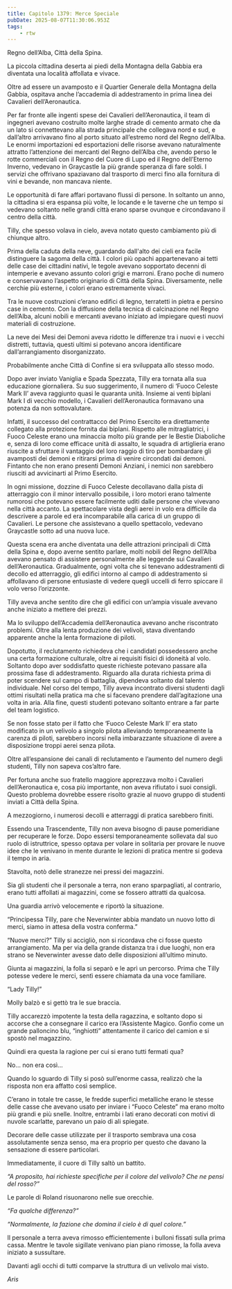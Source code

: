 ```yaml
---
title: Capitolo 1379: Merce Speciale
pubDate: 2025-08-07T11:30:06.953Z
tags:
    - rtw
---
```



Regno dell’Alba, Città della Spina.


La piccola cittadina deserta ai piedi della Montagna della Gabbia era diventata una località affollata e vivace.


Oltre ad essere un avamposto e il Quartier Generale della Montagna della Gabbia, ospitava anche l’accademia di addestramento in prima linea dei Cavalieri dell’Aeronautica.


Per far fronte alle ingenti spese dei Cavalieri dell’Aeronautica, il team di ingegneri avevano costruito molte larghe strade di cemento armato che da un lato si connettevano alla strada principale che collegava nord e sud, e dall’altro arrivavano fino al porto situato all’estremo nord del Regno dell’Alba. Le enormi importazioni ed esportazioni delle risorse avevano naturalmente attratto l’attenzione dei mercanti del Regno dell’Alba che, avendo perso le rotte commerciali con il Regno del Cuore di Lupo ed il Regno dell’Eterno Inverno, vedevano in Graycastle la più grande speranza di fare soldi. I servizi che offrivano spaziavano dal trasporto di merci fino alla fornitura di vini e bevande, non mancava niente.


Le opportunità di fare affari portavano flussi di persone. In soltanto un anno, la cittadina si era espansa più volte, le locande e le taverne che un tempo si vedevano soltanto nelle grandi città erano sparse ovunque e circondavano il centro della città.


Tilly, che spesso volava in cielo, aveva notato questo cambiamento più di chiunque altro.


Prima della caduta della neve, guardando dall'alto dei cieli era facile distinguere la sagoma della città. I colori più opachi appartenevano ai tetti delle case dei cittadini nativi, le tegole avevano sopportato decenni di intemperie e avevano assunto colori grigi e marroni. Erano poche di numero e conservavano l’aspetto originario di Città della Spina. Diversamente, nelle cerchie più esterne, i colori erano estremamente vivaci.


Tra le nuove costruzioni c’erano edifici di legno, terratetti in pietra e persino case in cemento. Con la diffusione della tecnica di calcinazione nel Regno dell’Alba, alcuni nobili e mercanti avevano iniziato ad impiegare questi nuovi materiali di costruzione.


La neve dei Mesi dei Demoni aveva ridotto le differenze tra i nuovi e i vecchi distretti, tuttavia, questi ultimi si potevano ancora identificare dall’arrangiamento disorganizzato.


Probabilmente anche Città di Confine si era sviluppata allo stesso modo.


Dopo aver inviato Vaniglia e Spada Spezzata, Tilly era tornata alla sua educazione giornaliera. Su suo suggerimento, il numero di ‘Fuoco Celeste Mark II’ aveva raggiunto quasi le quaranta unità. Insieme ai venti biplani Mark I di vecchio modello, i Cavalieri dell’Aeronautica formavano una potenza da non sottovalutare.


Infatti, il successo del contrattacco del Primo Esercito era direttamente collegato alla protezione fornita dai biplani. Rispetto alle mitragliatrici, i Fuoco Celeste erano una minaccia molto più grande per le Bestie Diaboliche e, senza di loro come efficace unità di assalto, le squadra di artiglieria erano riuscite a sfruttare il vantaggio del loro raggio di tiro per bombardare gli avamposti dei demoni e ritirarsi prima di venire circondati dai demoni. Fintanto che non erano presenti Demoni Anziani, i nemici non sarebbero riusciti ad avvicinarti al Primo Esercito.


In ogni missione, dozzine di Fuoco Celeste decollavano dalla pista di atterraggio con il minor intervallo possibile, i loro motori erano talmente rumorosi che potevano essere facilmente uditi dalle persone che vivevano nella città accanto. La spettacolare vista degli aerei in volo era difficile da descrivere a parole ed era incomparabile alla carica di un gruppo di Cavalieri. Le persone che assistevano a quello spettacolo, vedevano Graycastle sotto ad una nuova luce.


Questa scena era anche diventata una delle attrazioni principali di Città della Spina e, dopo averne sentito parlare, molti nobili del Regno dell’Alba avevano pensato di assistere personalmente alle leggende sui Cavalieri dell’Aeronautica. Gradualmente, ogni volta che si tenevano addestramenti di decollo ed atterraggio, gli edifici intorno al campo di addestramento si affollavano di persone entusiaste di vedere quegli uccelli di ferro spiccare il volo verso l’orizzonte.


Tilly aveva anche sentito dire che gli edifici con un’ampia visuale avevano anche iniziato a mettere dei prezzi.


Ma lo sviluppo dell’Accademia dell’Aeronautica avevano anche riscontrato problemi. Oltre alla lenta produzione dei velivoli, stava diventando apparente anche la lenta formazione di piloti.


Dopotutto, il reclutamento richiedeva che i candidati possedessero anche una certa formazione culturale, oltre ai requisiti fisici di idoneità al volo. Soltanto dopo aver soddisfatto queste richieste potevano passare alla prossima fase di addestramento. Riguardo alla durata richiesta prima di poter scendere sul campo di battaglia, dipendeva soltanto dal talento individuale. Nel corso del tempo, Tilly aveva incontrato diversi studenti dagli ottimi risultati nella pratica ma che si facevano prendere dall’agitazione una volta in aria. Alla fine, questi studenti potevano soltanto entrare a far parte del team logistico.


Se non fosse stato per il fatto che ‘Fuoco Celeste Mark II’ era stato modificato in un velivolo a singolo pilota alleviando temporaneamente la carenza di piloti, sarebbero incorsi nella imbarazzante situazione di avere a disposizione troppi aerei senza pilota.


Oltre all’espansione dei canali di reclutamento e l’aumento del numero degli studenti, Tilly non sapeva cos’altro fare.


Per fortuna anche suo fratello maggiore apprezzava molto i Cavalieri dell’Aeronautica e, cosa più importante, non aveva rifiutato i suoi consigli. Questo problema dovrebbe essere risolto grazie al nuovo gruppo di studenti inviati a Città della Spina.


A mezzogiorno, i numerosi decolli e atterraggi di pratica sarebbero finiti.


Essendo una Trascendente, Tilly non aveva bisogno di pause pomeridiane per recuperare le forze. Dopo essersi temporaneamente sollevata dal suo ruolo di istruttrice, spesso optava per volare in solitaria per provare le nuove idee che le venivano in mente durante le lezioni di pratica mentre si godeva il tempo in aria.


Stavolta, notò delle stranezze nei pressi dei magazzini.


Sia gli studenti che il personale a terra, non erano sparpagliati, al contrario, erano tutti affollati ai magazzini, come se fossero attratti da qualcosa.


Una guardia arrivò velocemente e riportò la situazione.


“Principessa Tilly, pare che Neverwinter abbia mandato un nuovo lotto di merci, siamo in attesa della vostra conferma.”


“Nuove merci?” Tilly si accigliò, non si ricordava che ci fosse questo arrangiamento. Ma per via della grande distanza tra i due luoghi, non era strano se Neverwinter avesse dato delle disposizioni all’ultimo minuto.


Giunta ai magazzini, la folla si separò e le aprì un percorso. Prima che Tilly potesse vedere le merci, sentì essere chiamata da una voce familiare.


“Lady Tilly!”


Molly balzò e si gettò tra le sue braccia.


Tilly accarezzò impotente la testa della ragazzina, e soltanto dopo si accorse che a consegnare il carico era l’Assistente Magico. Gonfio come un grande palloncino blu, “inghiottì” attentamente il carico del camion e si spostò nel magazzino.


Quindi era questa la ragione per cui si erano tutti fermati qua?


No… non era così…


Quando lo sguardo di Tilly si posò sull’enorme cassa, realizzò che la risposta non era affatto così semplice.


C’erano in totale tre casse, le fredde superfici metalliche erano le stesse delle casse che avevano usato per inviare i “Fuoco Celeste” ma erano molto più grandi e più snelle. Inoltre, entrambi i lati erano decorati con motivi di nuvole scarlatte, parevano un paio di ali spiegate.


Decorare delle casse utilizzate per il trasporto sembrava una cosa assolutamente senza senso, ma era proprio per questo che davano la sensazione di essere particolari.


Immediatamente, il cuore di Tilly saltò un battito.


<em>“A proposito, hai richieste specifiche per il colore del velivolo? Che ne pensi del rosso?”</em>


Le parole di Roland risuonarono nelle sue orecchie.


<em>“Fa qualche differenza?”</em>


<em>“Normalmente, la fazione che domina il cielo è di quel colore.”</em>


Il personale a terra aveva rimosso efficientemente i bulloni fissati sulla prima cassa. Mentre le tavole sigillate venivano pian piano rimosse, la folla aveva iniziato a sussultare.


Davanti agli occhi di tutti comparve la struttura di un velivolo mai visto.






<em>Aris</em>
                                


                                



